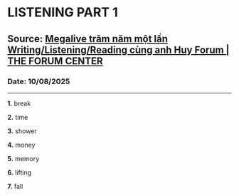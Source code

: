 # LISTENING PART 1

## Source: [Megalive trăm năm một lần Writing/Listening/Reading cùng anh Huy Forum | THE FORUM CENTER](https://www.youtube.com/watch?v=fypwWqPlEg8)

### Date: 10/08/2025
---

**1.** break

**2.** time

**3.** shower

**4.** money

**5.** memory

**6.** lifting

**7.** fall